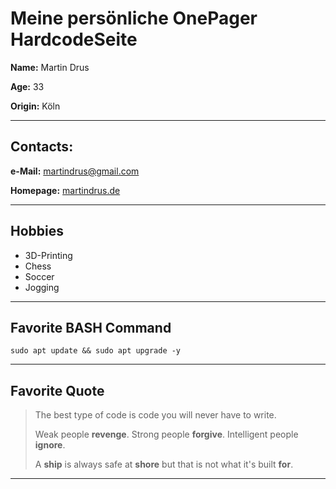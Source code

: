 # Meine persönliche OnePager HardcodeSeite #

**Name:** Martin Drus

**Age:** 33

**Origin:** Köln

---

## Contacts:

**e-Mail:** martindrus@gmail.com

**Homepage:** [martindrus.de](https://www.martindrus.tv)


---

## Hobbies

+ 3D-Printing
+ Chess
+ Soccer
+ Jogging

---

## Favorite BASH Command ##

```
sudo apt update && sudo apt upgrade -y
```


---

## Favorite Quote ##
> The best type of code is code you will never have to write.
>
> Weak people **revenge**. Strong people **forgive**. Intelligent people **ignore**.
> 
> A **ship** is always safe at **shore** but that is not what it's built **for**.
>

---
